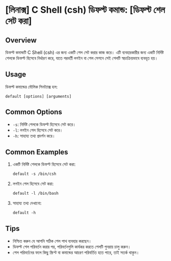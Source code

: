 # [লিনাক্স] C Shell (csh) ডিফল্ট কমান্ড: [ডিফল্ট শেল সেট করা]

## Overview
ডিফল্ট কমান্ডটি C Shell (csh) এর জন্য একটি শেল সেট করার কাজ করে। এটি ব্যবহারকারীর জন্য একটি নির্দিষ্ট শেলকে ডিফল্ট হিসেবে নির্ধারণ করে, যাতে পরবর্তী লগইন বা শেল সেশনে সেই শেলটি স্বয়ংক্রিয়ভাবে ব্যবহৃত হয়।

## Usage
ডিফল্ট কমান্ডের মৌলিক সিনট্যাক্স হল:

```
default [options] [arguments]
```

## Common Options
- `-s`: নির্দিষ্ট শেলকে ডিফল্ট হিসেবে সেট করে।
- `-l`: লগইন শেল হিসেবে সেট করে।
- `-h`: সাহায্য তথ্য প্রদর্শন করে।

## Common Examples
1. একটি নির্দিষ্ট শেলকে ডিফল্ট হিসেবে সেট করা:
   ```csh
   default -s /bin/csh
   ```

2. লগইন শেল হিসেবে সেট করা:
   ```csh
   default -l /bin/bash
   ```

3. সাহায্য তথ্য দেখানো:
   ```csh
   default -h
   ```

## Tips
- নিশ্চিত করুন যে আপনি সঠিক শেল পাথ ব্যবহার করছেন।
- ডিফল্ট শেল পরিবর্তন করার পর, পরিবর্তনগুলি কার্যকর করতে শেলটি পুনরায় চালু করুন।
- শেল পরিবর্তনের ফলে কিছু স্ক্রিপ্ট বা কমান্ডের আচরণ পরিবর্তিত হতে পারে, তাই সতর্ক থাকুন।